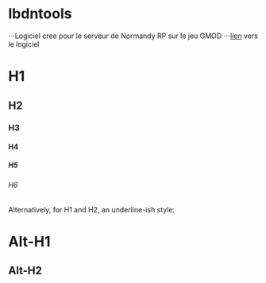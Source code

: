 # lbdntools

⋅⋅⋅Logiciel cree pour le serveur de Normandy RP sur le jeu GMOD
⋅⋅⋅[lien](normandyrptools.herokuapp.com) vers le logiciel
# H1
## H2
### H3
#### H4
##### H5
###### H6

Alternatively, for H1 and H2, an underline-ish style:

Alt-H1
======

Alt-H2
------
